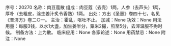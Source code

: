 序号：20270
名称：肉豆蔻散
组成：肉豆蔻（去壳）1两，人参（去芦头）1两，厚朴（去粗皮，涂生姜汁炙令香熟）1两。
出处：方出《圣惠》卷四十七，名见《普济方》卷二○一。
主治：霍乱，呕吐不止。
加减：None
功效：None
用法用量：每服3钱，以水1大盏，加生姜半分，粟米2撮，煎至5分，去滓温服不拘时候。
制备方法：上为散。
临床应用：None
各家论述：None
用药禁忌：None
附注：None
